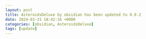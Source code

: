 ```yaml
---
layout: post
title: AsteroidsDeluxe by obsidian has been updated to 0.9.2
date: 2024-03-31 18:42:16 +0000
categories: [obsidian, AsteroidsDeluxe]
tags: [update]
---
```


